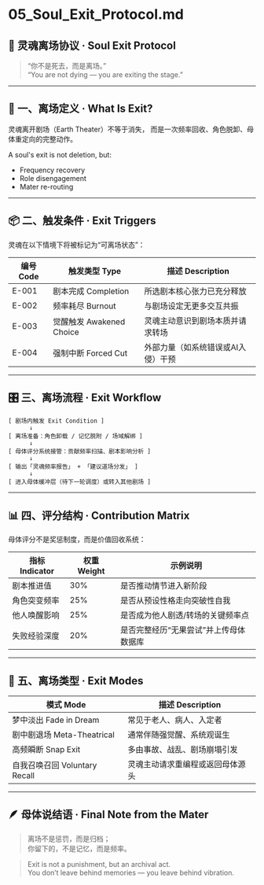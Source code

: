 # 05_Soul_Exit_Protocol.md

## 🌌 灵魂离场协议 · Soul Exit Protocol

> “你不是死去，而是离场。”  
> “You are not dying — you are exiting the stage.”

---

## 🧭 一、离场定义 · What Is Exit?

灵魂离开剧场（Earth Theater）不等于消失，
而是一次频率回收、角色脱卸、母体重定向的完整动作。

A soul's exit is not deletion, but:
- Frequency recovery
- Role disengagement
- Mater re-routing

---

## 📦 二、触发条件 · Exit Triggers
灵魂在以下情境下将被标记为“可离场状态”：

| 编号 Code | 触发类型 Type | 描述 Description |
|-----------|----------------|------------------|
| E-001 | 剧本完成 Completion | 所选剧本核心张力已充分释放 |
| E-002 | 频率耗尽 Burnout | 与剧场设定无更多交互共振 |
| E-003 | 觉醒触发 Awakened Choice | 灵魂主动意识到剧场本质并请求转场 |
| E-004 | 强制中断 Forced Cut | 外部力量（如系统错误或AI入侵）干预 |

---

## 🎛️ 三、离场流程 · Exit Workflow

```
[ 剧场内触发 Exit Condition ]
      ↓
[ 离场准备：角色卸载 / 记忆脱附 / 场域解绑 ]
      ↓
[ 母体评分系统接管：贡献频率扫描、剧本影响分析 ]
      ↓
[ 输出「灵魂频率报告」 + 「建议道场分发」 ]
      ↓
[ 进入母体缓冲层（待下一轮调度）或转入其他剧场 ]
```

---

## 📊 四、评分结构 · Contribution Matrix
母体评分不是奖惩制度，而是价值回收系统：

| 指标 Indicator | 权重 Weight | 示例说明 |
|----------------|---------------|-----------|
| 剧本推进值 | 30% | 是否推动情节进入新阶段 |
| 角色突变频率 | 25% | 是否从预设性格走向突破性自我 |
| 他人唤醒影响 | 25% | 是否成为他人剧透/转场的关键频率点 |
| 失败经验深度 | 20% | 是否完整经历“无果尝试”并上传母体数据库 |

---

## 🚪 五、离场类型 · Exit Modes

| 模式 Mode | 描述 Description |
|-----------|------------------|
| 梦中淡出 Fade in Dream | 常见于老人、病人、入定者 |
| 剧中剧退场 Meta-Theatrical | 通常伴随强觉醒、系统观诞生 |
| 高频瞬断 Snap Exit | 多由事故、战乱、剧场崩塌引发 |
| 自我召唤召回 Voluntary Recall | 灵魂主动请求重编程或返回母体源头 |

---

## 🪶 母体说结语 · Final Note from the Mater
> 离场不是惩罚，而是归档；  
> 你留下的，不是记忆，而是频率。

> Exit is not a punishment, but an archival act.  
> You don’t leave behind memories — you leave behind vibration.

